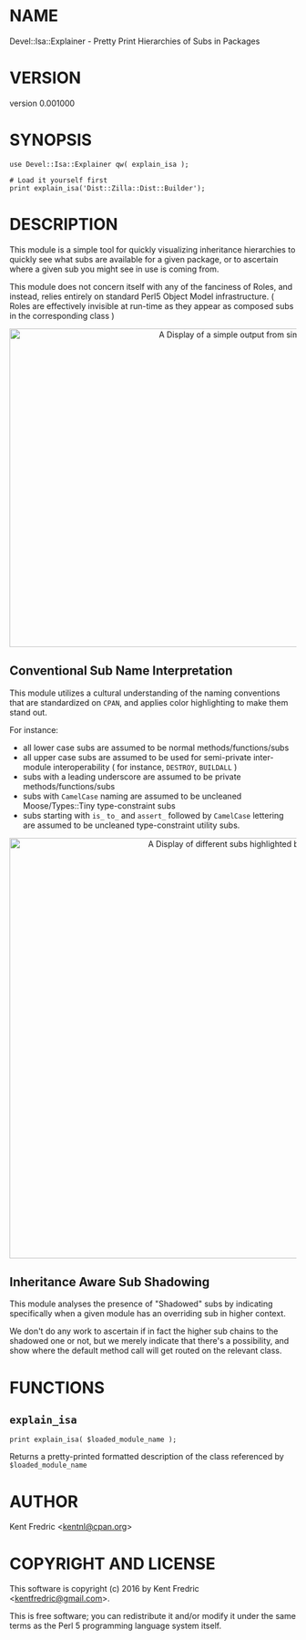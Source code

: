 # NAME

Devel::Isa::Explainer - Pretty Print Hierarchies of Subs in Packages

# VERSION

version 0.001000

# SYNOPSIS

    use Devel::Isa::Explainer qw( explain_isa );

    # Load it yourself first
    print explain_isa('Dist::Zilla::Dist::Builder');

# DESCRIPTION

This module is a simple tool for quickly visualizing inheritance hierarchies to quickly
see what subs are available for a given package, or to ascertain where a given sub
you might see in use is coming from.

This module does not concern itself with any of the fanciness of Roles, and instead, relies entirely
on standard Perl5 Object Model infrastructure. ( Roles are effectively invisible at run-time as
they appear as composed subs in the corresponding class )

<div>
    <center><img alt="A Display of a simple output from simple usage" src="http://kentnl.github.io/screenshots/Devel-Isa-Explainer/c3.png" width="820" height="559" /></center>
</div>

## Conventional Sub Name Interpretation

This module utilizes a cultural understanding of the naming conventions that are standardized
on `CPAN`, and applies color highlighting to make them stand out.

For instance:

- all lower case subs are assumed to be normal methods/functions/subs
- all upper case subs are assumed to be used for semi-private inter-module interoperability
( for instance, `DESTROY`, `BUILDALL` )
- subs with a leading underscore are assumed to be private methods/functions/subs
- subs with `CamelCase` naming are assumed to be uncleaned Moose/Types::Tiny type-constraint subs
- subs starting with `is_` `to_` and `assert_` followed by `CamelCase` lettering are assumed to
be uncleaned type-constraint utility subs.

<div>
    <center><img alt="A Display of different subs highlighted by convention" src="http://kentnl.github.io/screenshots/Devel-Isa-Explainer/c2.png" width="820" height="738" /></center>
</div>

## Inheritance Aware Sub Shadowing

This module analyses the presence of "Shadowed" subs by indicating specifically
when a given module has an overriding sub in higher context.

We don't do any work to ascertain if in fact the higher sub chains to the shadowed one or
not, but we merely indicate that there's a possibility, and show where the default method
call will get routed on the relevant class.

# FUNCTIONS

## `explain_isa`

    print explain_isa( $loaded_module_name );

Returns a pretty-printed formatted description of the class referenced by `$loaded_module_name`

# AUTHOR

Kent Fredric &lt;kentnl@cpan.org>

# COPYRIGHT AND LICENSE

This software is copyright (c) 2016 by Kent Fredric &lt;kentfredric@gmail.com>.

This is free software; you can redistribute it and/or modify it under
the same terms as the Perl 5 programming language system itself.
